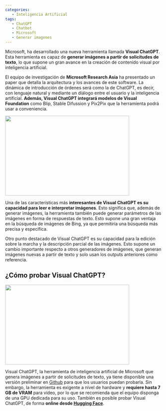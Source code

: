 ```yaml
---
categories: 
   - Inteligencia Artificial
tags:
   - ChatGPT
   - Chatbot
   - Microsoft
   - Generar imagenes
---
```


Microsoft, ha desarrollado una nueva herramienta llamada **Visual ChatGPT**. Esta herramienta es capaz de **generar imágenes a partir de solicitudes de texto**, lo que supone un gran avance en la creación de contenido visual por inteligencia artificial.

El equipo de investigación de **Microsoft Research Asia** ha presentado un paper que detalla la arquitectura y los avances de este software. La dinámica de introducción de órdenes será como la de ChatGPT, es decir, con lenguaje natural y mediante un diálogo entre el usuario y la inteligencia artificial. **Además, Visual ChatGPT integrará modelos de Visual Foundation** como Blip, Stable Difussion y Pix2Pix que la herramienta podrá usar a conveniencia.

<img src="https://raw.githubusercontent.com/microsoft/visual-chatgpt/main/assets/figure.jpg" width="400px" height="257px">

Una de las características más **interesantes de Visual ChatGPT es su capacidad para leer e interpretar imágenes**. Esto significa que, además de generar imágenes, la herramienta también puede generar parámetros de las imágenes en forma de respuestas de texto. Esto supone una gran ventaja en la búsqueda de imágenes de Bing, ya que permitiría una búsqueda más precisa y específica.

Otro punto destacado de Visual ChatGPT es su capacidad para la edición sobre la marcha y la descripción parcial de las imágenes. Esto supone un cambio importante respecto a otros generadores de imágenes, que generan imágenes nuevas a partir de texto y solo usan los outputs anteriores como referencia.

## ¿Cómo probar Visual ChatGPT?

<img src="https://raw.githubusercontent.com/microsoft/visual-chatgpt/main/assets/demo_short.gif" width="400px" height="257px">

Visual ChatGPT, la herramienta de inteligencia artificial de Microsoft que genera imágenes a partir de solicitudes de texto, ya tiene disponible una versión preliminar en [Github](https://github.com/microsoft/visual-chatgpt) para que los usuarios puedan probarla. Sin embargo, la herramienta es exigente a nivel de hardware y **requiere hasta 7 GB de VRAM** para vídeo, por lo que se recomienda que el equipo disponga de una GPU dedicada para su uso. También es posible probar Visual ChatGPT, de forma **online desde [Hugging Face](https://huggingface.co/spaces/microsoft/visual_chatgpt)**.
